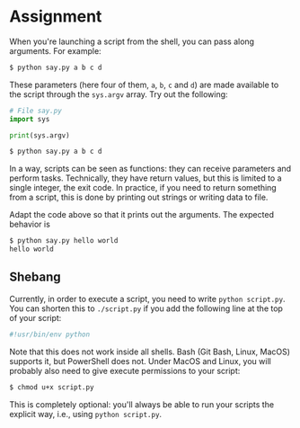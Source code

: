 # Assignment

When you're launching a script from the shell, you can pass along arguments.
For example:

```bash
$ python say.py a b c d
```

These parameters (here four of them, `a`, `b`, `c` and `d`) are
made available to the script through the `sys.argv` array.
Try out the following:

```python
# File say.py
import sys

print(sys.argv)
```

```bash
$ python say.py a b c d
```

In a way, scripts can be seen as functions: they can receive parameters and
perform tasks. Technically, they have return values,
but this is limited to a single integer, the exit code.
In practice, if you need to return something from a script,
this is done by printing out strings or writing data to file.

Adapt the code above so that it prints out the arguments.
The expected behavior is

```bash
$ python say.py hello world
hello world
```

## Shebang

Currently, in order to execute a script, you need to write `python script.py`.
You can shorten this to `./script.py` if you add the following line at the top of your script:

```python
#!usr/bin/env python
```

Note that this does not work inside all shells. Bash (Git Bash, Linux, MacOS) supports it,
but PowerShell does not. Under MacOS and Linux, you will probably also need
to give execute permissions to your script:

```bash
$ chmod u+x script.py
```

This is completely optional: you'll always be able to run your scripts the
explicit way, i.e., using `python script.py`.